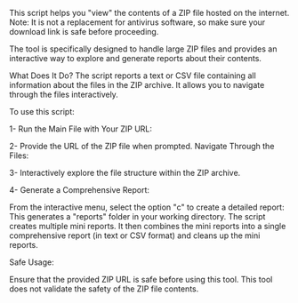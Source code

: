 This script helps you "view" the contents of a ZIP file hosted on the internet.
Note: It is not a replacement for antivirus software, so make sure your download link is safe before proceeding.

The tool is specifically designed to handle large ZIP files and provides an interactive way to explore and generate reports about their contents.

What Does It Do?
The script reports a text or CSV file containing all information about the files in the ZIP archive.
It allows you to navigate through the files interactively.


To use this script:

1- Run the Main File with Your ZIP URL:

2- Provide the URL of the ZIP file when prompted.
Navigate Through the Files:

3- Interactively explore the file structure within the ZIP archive.

4- Generate a Comprehensive Report:

From the interactive menu, select the option "c" to create a detailed report:
This generates a "reports" folder in your working directory. The script creates multiple mini reports.
It then combines the mini reports into a single comprehensive report (in text or CSV format) and cleans up the mini reports.


Safe Usage:

Ensure that the provided ZIP URL is safe before using this tool.
This tool does not validate the safety of the ZIP file contents.
